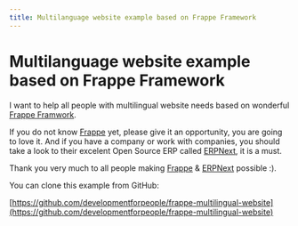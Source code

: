 ```yaml
---
title: Multilanguage website example based on Frappe Framework
---
```


# Multilanguage website example based on Frappe Framework

I want to help all people with multilingual website needs based on wonderful [Frappe Framwork](https://frappeframework.com/).

If you do not know [Frappe](https://frappeframework.com/) yet, please give it an opportunity, you are going to love it. And if you have a company or work with companies, you should take a look to their excelent Open Source ERP called [ERPNext](https://erpnext.com/), it is a must.

Thank you very much to all people making [Frappe](https://frappeframework.com/) & [ERPNext](https://erpnext.com/) possible :).

You can clone this example from GitHub:

[https://github.com/developmentforpeople/frappe-multilingual-website](https://github.com/developmentforpeople/frappe-multilingual-website)

